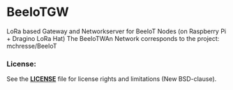 # BeeIoTGW
LoRa based Gateway and Networkserver for BeeIoT Nodes (on Raspberry Pi + Dragino LoRa Hat)
The BeeIoTWAn Network corresponds to the project: mchresse/BeeIoT

### License:
See the **[LICENSE](https://github.com/mchresse/BeeIoTGW/blob/master/LICENSE)** file for license rights and limitations (New BSD-clause).

